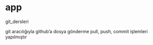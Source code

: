 # app
git_dersleri


git aracılığıyla github’a dosya gönderme pull, push, commit işlemleri yapılmıştır

